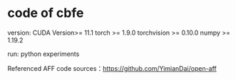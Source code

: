 # code of cbfe
version:
CUDA Version>= 11.1
torch >= 1.9.0
torchvision >= 0.10.0
numpy >= 1.19.2

run: python experiments

Referenced AFF code sources：https://github.com/YimianDai/open-aff
